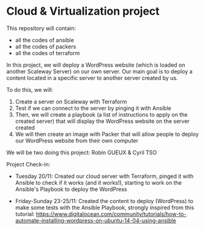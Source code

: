 # Cloud & Virtualization project

This repository will contain:
 - all the codes of ansible
 - all the codes of packers
 - all the codes of terraform
 
 
In this project, we will deploy a WordPress website (which is loaded on another Scaleway Server) on our own server.
Our main goal is to deploy a content located in a specific server to another server created by us.

To do this, we will:
  1. Create a server on Scaleway with Terraform
  2. Test if we can connect to the server by pinging it with Ansible
  3. Then, we will create a playbook (a list of instructions to apply on the created server) that will display the WordPress website on the server created
  4. We will then create an image with Packer that will allow people to deploy our WordPress website from their own computer
  
 We will be two doing this project: Robin GUEUX & Cyril TSO

Project Check-in:

- Tuesday 20/11: Created our cloud server with Terraform, pinged it with Ansible to check if it works (and it works!), starting to work on the Ansible's Playbook to deploy the WordPress

- Friday-Sunday 23-25/11: Created the content to deploy (WordPress) to make some tests with the Ansible Playbook, strongly inspired from this tutorial: https://www.digitalocean.com/community/tutorials/how-to-automate-installing-wordpress-on-ubuntu-14-04-using-ansible
